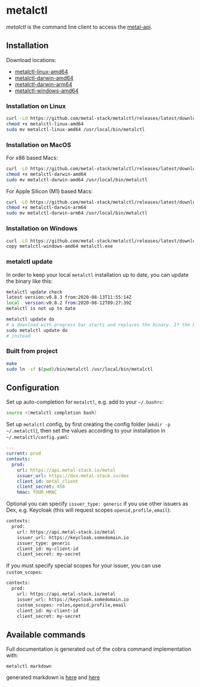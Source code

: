 # metalctl

*metalctl* is the command line client to access the [metal-api](https://github.com/metal-stack/metal-api).

## Installation

Download locations:

- [metalctl-linux-amd64](https://github.com/metal-stack/metalctl/releases/latest/download/metalctl-linux-amd64)
- [metalctl-darwin-amd64](https://github.com/metal-stack/metalctl/releases/latest/download/metalctl-darwin-amd64)
- [metalctl-darwin-arm64](https://github.com/metal-stack/metalctl/releases/latest/download/metalctl-darwin-arm64)
- [metalctl-windows-amd64](https://github.com/metal-stack/metalctl/releases/latest/download/metalctl-windows-amd64)

### Installation on Linux

```bash
curl -LO https://github.com/metal-stack/metalctl/releases/latest/download/metalctl-linux-amd64
chmod +x metalctl-linux-amd64
sudo mv metalctl-linux-amd64 /usr/local/bin/metalctl
```

### Installation on MacOS

For x86 based Macs:

```bash
curl -LO https://github.com/metal-stack/metalctl/releases/latest/download/metalctl-darwin-amd64
chmod +x metalctl-darwin-amd64
sudo mv metalctl-darwin-amd64 /usr/local/bin/metalctl
```

For Apple Silicon (M1) based Macs:

```bash
curl -LO https://github.com/metal-stack/metalctl/releases/latest/download/metalctl-darwin-arm64
chmod +x metalctl-darwin-arm64
sudo mv metalctl-darwin-arm64 /usr/local/bin/metalctl
```

### Installation on Windows

```bash
curl -LO https://github.com/metal-stack/metalctl/releases/latest/download/metalctl-windows-amd64
copy metalctl-windows-amd64 metalctl.exe
```

### metalctl update

In order to keep your local `metalctl` installation up to date, you can update the binary like this:

```bash
metalctl update check
latest version:v0.8.3 from:2020-08-13T11:55:14Z
local  version:v0.8.2 from:2020-08-12T09:27:39Z
metalctl is not up to date

metalctl update do
# a download with progress bar starts and replaces the binary. If the binary has root permissions please execute
sudo metalctl update do
# instead
```

### Built from project

```bash
make
sudo ln -sf $(pwd)/bin/metalctl /usr/local/bin/metalctl
```

## Configuration

Set up auto-completion for `metalctl`, e.g. add to your `~/.bashrc`:

```bash
source <(metalctl completion bash)
```

Set up `metalctl` config, by first creating the config folder (`mkdir -p ~/.metalctl`), then set the values according to your installation in `~/.metalctl/config.yaml`:

```yaml
---
current: prod
contexts:
  prod:
    url: https://api.metal-stack.io/metal
    issuer_url: https://dex.metal-stack.io/dex
    client_id: metal_client
    client_secret: 456
    hmac: YOUR_HMAC
```

Optional you can specify `issuer_type: generic` if you use other issuers as Dex, e.g. Keycloak (this will request scopes `openid,profile,email`):
```bash
contexts:
  prod:
    url: https://api.metal-stack.io/metal
    issuer_url: https://keycloak.somedomain.io
    issuer_type: generic
    client_id: my-client-id
    client_secret: my-secret
```

If you must specify special scopes for your issuer, you can use `custom_scopes`:
```bash
contexts:
  prod:
    url: https://api.metal-stack.io/metal
    issuer_url: https://keycloak.somedomain.io
    custom_scopes: roles,openid,profile,email
    client_id: my-client-id
    client_secret: my-secret
```

## Available commands

Full documentation is generated out of the cobra command implementation with:

`metalctl markdown`

generated markdown is [here](docs/metalctl.md) and [here](https://docs.metal-stack.io/stable/external/metalctl/README/)
